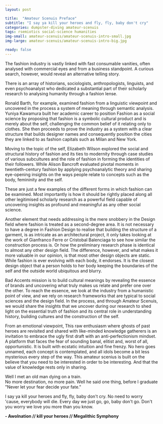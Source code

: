 ```yaml
---
layout: post

title:  "Amateur Scenuis Preface"
subtitle: "I say ya kill your heroes and fly, fly, baby don't cry"
categories: dumpster-diving amateur-scenuis
tags: rsemiotics social-science humanities
img-small: amateur-scenuis/amateur-scenuis-intro-small.jpg
img-large: amateur-scenuis/amateur-scenuis-intro-big.jpg

ready: false
---
```


The fashion industry is vastly linked with fast consumable vanities, often analysed with commercial eyes and from a business standpoint. A curious search, however, would reveal an alternative telling story.
<!--more-->
There is an array of historians, sociologists, anthropologists, linguists, and even psychoanalyst who dedicated a substantial part of their scholarly research to analysing humanity through a fashion lense.

Ronald Barth, for example, examined fashion from a linguistic viewpoint and uncovered in the process a system of meaning through semantic analysis. Yuniya Kawamura built her academic career to position Fashion as a social science by proposing that fashion is a symbolic cultural product and is merely about the self, challenging the common belief of it relating only to clothes. She then proceeds to prove the industry as a system with a clear structure that builds designer names and consequently position the cities they are linked to as fashion capitals such as Milan and New York. 

Moving to the topic of the self, Elizabeth Wilson explored the social and structural history of fashion and its ties to modernity through case studies of various subcultures and the role of fashion in forming the identities of their followers. While Alison Bancroft evaluated pivotal moments in twentieth-century fashion by applying psychoanalytic theory and sharing eye-opening insights on the ways people relate to concepts such as the body, femininity and the self.      

These are just a few examples of the different forms in which fashion can be examined. Most importantly is how it should be rightly placed along all other legitimised scholarly research as a powerful field capable of uncovering insights as profound and meaningful as any other social science.

Another element that needs addressing is the mere snobbery in the Design field where fashion is treated as a second-degree area. It is not necessary to have a degree in Fashion Design to realise that building the structure of a garment, is as intricate as an architectural project, it only takes looking at the work of Gianfranco Ferre or Cristobal Balenciaga to see how similar the construction process is. Or how the preliminary research phase is identical to almost any other design field. The difference, however, and what makes it more valuable in our opinion, is that most other design objects are static. While fashion is ever evolving with each body, it endorses. It is the closest design object that a person holds to her body keeping the boundaries of the self and the outside world ubiquitous and blurry.    

Bad Accents mission is to build cultural meanings by revealing the essence of brands and uncovering what truly makes us relate and prefer one over the other. To reach the essence, we look at the industry from a humanistic point of view, and we rely on research frameworks that are typical to social sciences and the design field. In the process, and through Amateur Scenuis, we would share the insights that we uncover during our research to shed light on the essential truth of fashion and its central role in understanding history, building cultures and the construction of the self. 

From an emotional viewpoint, This raw enthusiasm where ghosts of past heroes are revisited and shared with like-minded knowledge gatherers is an invitation to embrace the ugly first draft with an anti-perfectionism mindset. A platform that faces the fear of sounding banal, elitist and, worst of all, opportunistic. It is built with ecstatic intuition and fine frenzy. No hero goes unnamed, each concept is contemplated, and all idols become a bit less mysterious every step of the way. This amateur scenius is built on the believe that you need to be interested in order to be interesting. And that the value of knowledge rests only in sharing.

Well I met an old man dying on a train.  
No more destination, no more pain.
Well he said one thing, before I graduate
"Never let your fear decide your fate."

I say ya kill your heroes and fly, fly, baby don't cry.
No need to worry 'cause, everybody will die.
Every day we just go, go, baby don't go.
Don't you worry we love you more than you know. 

**\- Awolnation // kill your heroes // Megalithic Symphony**
